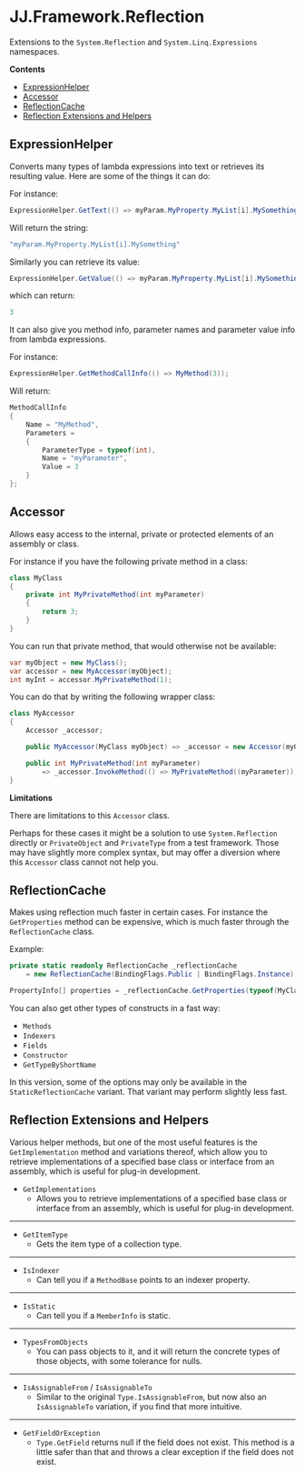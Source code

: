 JJ.Framework.Reflection
=======================

Extensions to the `System.Reflection` and `System.Linq.Expressions` namespaces.

__Contents__

- [ExpressionHelper](#expressionhelper)
- [Accessor](#accessor)
- [ReflectionCache](#reflectioncache)
- [Reflection Extensions and Helpers](#reflection-extensions-and-helpers)


ExpressionHelper
----------------

Converts many types of lambda expressions into text or retrieves its resulting value. Here are some of the things it can do:

For instance:

```cs
ExpressionHelper.GetText(() => myParam.MyProperty.MyList[i].MySomething)
```

Will return the string:

```cs
"myParam.MyProperty.MyList[i].MySomething"
```

Similarly you can retrieve its value:

```cs
ExpressionHelper.GetValue(() => myParam.MyProperty.MyList[i].MySomething)
```

which can return:

```cs
3
```

It can also give you method info, parameter names and parameter value info from lambda expressions.

For instance:

```cs
ExpressionHelper.GetMethodCallInfo(() => MyMethod(3));
```

Will return:

```cs
MethodCallInfo
{
    Name = "MyMethod",
    Parameters = 
    {
        ParameterType = typeof(int),
        Name = "myParameter",
        Value = 3
    }
};
```


Accessor
--------

Allows easy access to the internal, private or protected elements of an assembly or class.

For instance if you have the following private method in a class:

```cs
class MyClass
{
    private int MyPrivateMethod(int myParameter)
    {
        return 3;
    }
}
```

You can run that private method, that would otherwise not be available:

```cs
var myObject = new MyClass();
var accessor = new MyAccessor(myObject);
int myInt = accessor.MyPrivateMethod(1);
```

You can do that by writing the following wrapper class:

```cs
class MyAccessor
{
    Accessor _accessor;

    public MyAccessor(MyClass myObject) => _accessor = new Accessor(myObject);

    public int MyPrivateMethod(int myParameter) 
        => _accessor.InvokeMethod(() => MyPrivateMethod((myParameter));
}
```

__Limitations__

There are limitations to this `Accessor` class.

Perhaps for these cases it might be a solution to use `System.Reflection` directly or `PrivateObject` and `PrivateType` from a test framework. Those may have slightly more complex syntax, but may offer a diversion where this `Accessor` class cannot not help you.


ReflectionCache
---------------

Makes using reflection much faster in certain cases. For instance the `GetProperties` method can be expensive, which is much faster through the `ReflectionCache` class.

Example:

```cs
private static readonly ReflectionCache _reflectionCache 
    = new ReflectionCache(BindingFlags.Public | BindingFlags.Instance);

PropertyInfo[] properties = _reflectionCache.GetProperties(typeof(MyClass));
```

You can also get other types of constructs in a fast way:

* `Methods`
* `Indexers`
* `Fields`
* `Constructor`
* `GetTypeByShortName`

In this version, some of the options may only be available in the `StaticReflectionCache` variant. That variant may perform slightly less fast.

Reflection Extensions and Helpers
---------------------------------

Various helper methods, but one of the most useful features is the `GetImplementation` method and variations thereof, which allow you to retrieve implementations of a specified base class or interface from an assembly, which is useful for plug-in development.

* `GetImplementations`
    * Allows you to retrieve implementations of a specified base class or interface from an assembly, which is useful for plug-in development.

-----

* `GetItemType`
    * Gets the item type of a collection type.

-----

* `IsIndexer`
    * Can tell you if a `MethodBase` points to an indexer property.

-----

* `IsStatic`
    * Can tell you if a `MemberInfo` is static.

-----

* `TypesFromObjects`
    * You can pass objects to it, and it will return the concrete types of those objects, with some tolerance for nulls.

-----

* `IsAssignableFrom` / `IsAssignableTo`
    * Similar to the original `Type.IsAssignableFrom`, but now also an `IsAssignableTo` variation, if you find that more intuitive.

-----

* `GetFieldOrException`
    * `Type.GetField` returns null if the field does not exist. This method is a little safer than that and throws a clear exception if the field does not exist.

